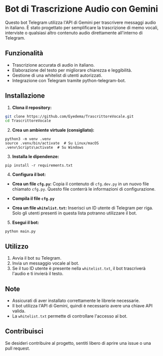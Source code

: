 
# Bot di Trascrizione Audio con Gemini

Questo bot Telegram utilizza l'API di Gemini per trascrivere messaggi audio in italiano.  È stato progettato per semplificare la trascrizione di memo vocali, interviste o qualsiasi altro contenuto audio direttamente all'interno di Telegram.

## Funzionalità

* Trascrizione accurata di audio in italiano.
* Elaborazione del testo per migliorare chiarezza e leggibilità.
* Gestione di una whitelist di utenti autorizzati.
* Integrazione con Telegram tramite python-telegram-bot.

## Installazione

1. **Clona il repository:**

```bash
git clone https://github.com/Eyedema/TrascrittoreVocale.git
cd TrascrittoreVocale

```

2.  **Crea un ambiente virtuale (consigliato):**

```
python3 -m venv .venv
source .venv/bin/activate  # Su Linux/macOS
.venv\Scripts\activate  # Su Windows

```

3.  **Installa le dipendenze:**

```
pip install -r requirements.txt

```


4.  **Configura il bot:**

-   **Crea un file `cfg.py`:** Copia il contenuto di `cfg.dev.py` in un nuovo file chiamato `cfg.py`. Questo file conterrà le informazioni di configurazione.

-   **Compila il file `cfg.py`**

-   **Crea un file `whitelist.txt`:** Inserisci un ID utente di Telegram per riga. Solo gli utenti presenti in questa lista potranno utilizzare il bot.

5.  **Esegui il bot:**



```
python main.py

```

## Utilizzo

1.  Avvia il bot su Telegram.
2.  Invia un messaggio vocale al bot.
3.  Se il tuo ID utente è presente nella `whitelist.txt`, il bot trascriverà l'audio e ti invierà il testo.

## Note

-   Assicurati di aver installato correttamente le librerie necessarie.
-   Il bot utilizza l'API di Gemini, quindi è necessario avere una chiave API valida.
-   La `whitelist.txt` permette di controllare l'accesso al bot.

## Contribuisci

Se desideri contribuire al progetto, sentiti libero di aprire una issue o una pull request.